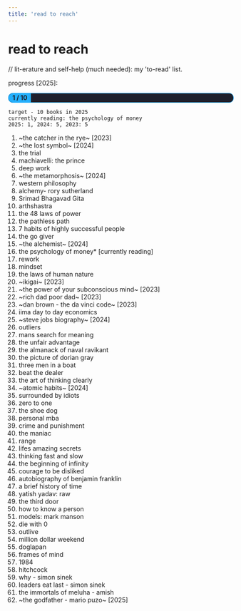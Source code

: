 ```yaml
---
title: 'read to reach'
---
```

# read to reach
// lit-erature and self-help (much needed): my 'to-read' list.
<style>
    .progress-bar {
      width: 100%;
      background:rgb(30, 32, 44);
      border-radius: 10px;
      overflow: hidden;
      height: 20px;
      margin: 0.5rem 0;
      border: 1px solid rgb(35, 175, 253);
    }
    .progress-bar-fill {
      height: 100%;
      background:rgb(35, 175, 253, 50);
      text-align: center;
      font-weight: bold;
      color: rgb(30, 32, 44);
      line-height: 20px;
      white-space: nowrap;
    }
</style>

progress [2025]:

<div class="progress-bar">
    <div class="progress-bar-fill" style="width: calc((1 / 10) * 100%)">
        1 / 10
    </div>
</div>

``` code
target - 10 books in 2025
currently reading: the psychology of money
2025: 1, 2024: 5, 2023: 5
```
1.  ~the catcher in the rye~ [2023]
2.  ~the lost symbol~ [2024]
3. the trial
4. machiavelli: the prince
5. deep work
6. ~the metamorphosis~ [2024]
7. western philosophy
8. alchemy-  rory sutherland
9. Srimad Bhagavad Gita
10. arthshastra
11. the 48 laws of power
12. the pathless path
13. 7 habits of highly successful people
14. the go giver
15. ~the alchemist~ [2024]
16. the psychology of money* [currently reading]
17. rework
18. mindset
19. the laws of human nature
20. ~ikigai~ [2023]
21. ~the power of your subconscious mind~ [2023]
22. ~rich dad poor dad~  [2023]
23. ~dan brown - the da vinci code~  [2023]
24. iima day to day economics
25. ~steve jobs biography~ [2024]
26. outliers
27. mans search for meaning
28. the unfair advantage
29. the almanack of naval ravikant
30. the picture of dorian gray
31. three men in a boat
32. beat the dealer
33. the art of thinking clearly
34. ~atomic habits~ [2024]
35. surrounded by idiots
36. zero to one
27. the shoe dog
28. personal mba
39. crime and punishment
40. the maniac
41. range
42. lifes amazing secrets
43. thinking fast and slow
44. the beginning of infinity
45. courage to be disliked
46. autobiography of benjamin franklin
47. a brief history of time
48. yatish yadav: raw
49. the third door
50. how to know a person
51. models: mark manson
52. die with 0
53. outlive
54. million dollar weekend
55. doglapan
56. frames of mind
57. 1984
58. hitchcock
59. why - simon sinek
60. leaders eat last - simon sinek
61. the immortals of meluha - amish
62. ~the godfather - mario puzo~ [2025]